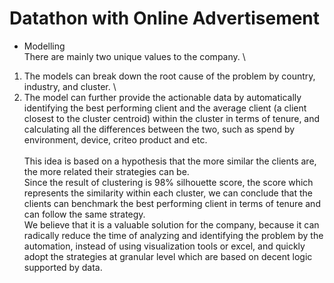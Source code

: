 # Datathon with Online Advertisement

- Modelling \
There are mainly two unique values to the company. \
1. The models can break down the root cause of the problem by country, industry, and cluster. \
2. The model can further provide the actionable data by automatically identifying the best performing client and the average client
(a client closest to the cluster centroid) within the cluster in terms of tenure, and calculating all
the differences between the two, such as spend by environment, device, criteo product and etc. \
\
This idea is based on a hypothesis that the more similar the clients are, the more related their strategies can be. \
Since the result of clustering is 98% silhouette score, the score which represents the similarity within each cluster, we can conclude that the clients can benchmark the best performing client in terms of tenure and can follow the same strategy. \
We believe that it is a valuable solution for the company, because it can radically reduce the time of analyzing and identifying the problem by the automation, instead of using visualization tools or excel, and quickly adopt the strategies at granular level which are based on decent logic supported by data.
